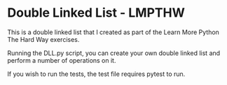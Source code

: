 # Double Linked List - LMPTHW
This is a double linked list that I created as part of the Learn More Python The Hard Way exercises.

Running the DLL.py script, you can create your own double linked list and perform a number of operations on it.

If you wish to run the tests, the test file requires pytest to run.
